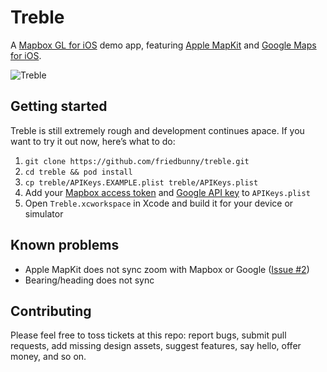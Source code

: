# Treble

A [Mapbox GL for iOS](https://github.com/mapbox/mapbox-gl-native) demo app, featuring [Apple MapKit](https://developer.apple.com/library/ios/documentation/MapKit/Reference/MapKit_Framework_Reference/) and [Google Maps for iOS](https://developers.google.com/maps/documentation/ios/).

![Treble](https://cloud.githubusercontent.com/assets/1198851/7528109/5b3810d0-f4d8-11e4-9e46-589a50e29bd3.gif)

## Getting started

Treble is still extremely rough and development continues apace. If you want to try it out now, here’s what to do:

1. `git clone https://github.com/friedbunny/treble.git`
1. `cd treble && pod install`
1. `cp treble/APIKeys.EXAMPLE.plist treble/APIKeys.plist`
1. Add your [Mapbox access token](https://www.mapbox.com/developers/api/#access-tokens) and [Google API key](https://developers.google.com/maps/documentation/ios/start#the_google_maps_api_key) to `APIKeys.plist`
1. Open `Treble.xcworkspace` in Xcode and build it for your device or simulator

## Known problems

* Apple MapKit does not sync zoom with Mapbox or Google ([Issue #2](https://github.com/friedbunny/treble/issues/2))
* Bearing/heading does not sync

## Contributing

Please feel free to toss tickets at this repo: report bugs, submit pull requests, add missing design assets, suggest features, say hello, offer money, and so on.
